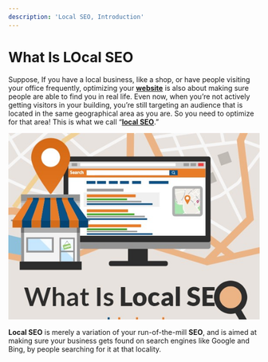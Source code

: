 ```yaml
---
description: 'Local SEO, Introduction'
---
```


# What Is LOcal SEO

Suppose, If you have a local business, like a shop, or have people visiting your office frequently, optimizing your [**website**](https://imamuddinwp.github.io/imamuddin/) is also about making sure people are able to find you in real life. Even now, when you’re not actively getting visitors in your building, you’re still targeting an audience that is located in the same geographical area as you are. So you need to optimize for that area! This is what we call “[**local SEO**](https://imamuddin.business.site/).” 

![What is LOcal SEO?](.gitbook/assets/what-is-local-seo.jpg)

 **Local SEO** is merely a variation of your run-of-the-mill **SEO**, and is aimed at making sure your business gets found on search engines like Google and Bing, by people searching for it at that locality.

